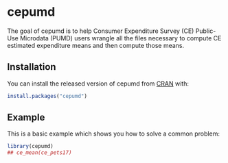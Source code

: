 
<!-- README.md is generated from README.Rmd. Please edit that file -->
cepumd
======

<!-- badges: start -->
<!-- badges: end -->
The goal of cepumd is to help Consumer Expenditure Survey (CE) Public-Use Microdata (PUMD) users wrangle all the files necessary to compute CE estimated expenditure means and then compute those means.

Installation
------------

You can install the released version of cepumd from [CRAN](https://CRAN.R-project.org) with:

``` r
install.packages("cepumd")
```

Example
-------

This is a basic example which shows you how to solve a common problem:

``` r
library(cepumd)
## ce_mean(ce_pets17)
```
